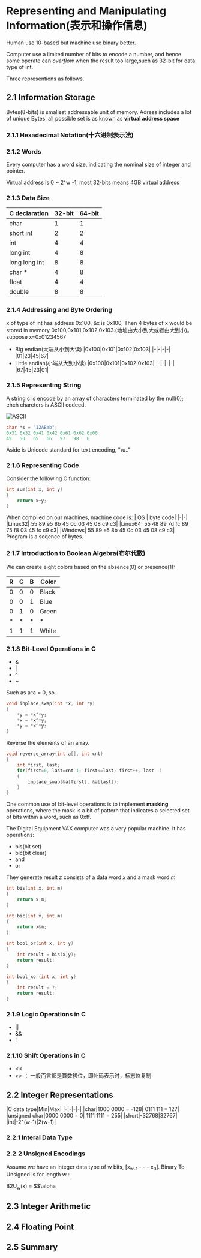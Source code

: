 # Representing and Manipulating Information(表示和操作信息)
Human use 10-based but machine use binary better.

Computer use a limited number of bits to encode a number, and hence some operate can *overflow* when the result too large,such as 32-bit for data type of int.

Three representions as follows.
## 2.1 Information Storage
Bytes(8-bits) is smallest addressable unit of memory. Adress includes a lot of unique Bytes, all possible set is as known as **virtual address space**
### 2.1.1 Hexadecimal Notation(十六进制表示法)
### 2.1.2 Words
Every computer has a word size, indicating the nominal size of integer and pointer.

Virtual address is 0 ~ 2^w -1, most 32-bits means 4GB virtual address

### 2.1.3 Data Size
|  C declaration   | 32-bit | 64-bit |
|  ----  | ----  | ---- |
| char  | 1 | 1 |
| short int | 2 | 2 |
|  int | 4 | 4 |
| long int | 4 | 8 |
| long long int | 8 | 8 |
| char * | 4 | 8 |
| float | 4 | 4 |
| double | 8 | 8 |

### 2.1.4 Addressing and Byte Ordering
x of type of int has address 0x100, &x is 0x100, Then 4 bytes of x would be stored in memory 0x100,0x101,0x102,0x103.(地址由大小到大或者由大到小)。suppose x=0x01234567

- Big endian(大端从小到大读)
    |0x100|0x101|0x102|0x103|
    |-|-|-|-|
    |01|23|45|67|
- Little endian(小端从大到小读)
    |0x100|0x101|0x102|0x103|
    |-|-|-|-|
    |67|45|23|01|

### 2.1.5 Representing String
A string c is encode by an array of characters terminated by the null(0);
ehch charcters is ASCII codeed.

![ASCII](https://bkimg.cdn.bcebos.com/pic/e850352ac65c103880a07b53bc119313b17e8941)
```c
char *s = "12ABab";
0x31 0x32 0x41 0x42 0x61 0x62 0x00
49   50   65   66   97   98   0
```

Aside is Unicode standard for text encoding, "\u.."

### 2.1.6 Representing Code
Consider the following C function:
```c
int sum(int x, int y)
{
    return x+y;
}
```
When complied on our machines, machine code is:
| OS | byte code|
|-|-|
|Linux32| 55 89 e5 8b 45 0c 03 45 08 c9 c3|
|Linux64| 55 48 89 7d fc 89 75 f8 03 45 fc c9 c3|
|Windows| 55 89 e5 8b 45 0c 03 45 08 c9 c3|
Program is a seqence of bytes.

### 2.1.7 Introduction to Boolean Algebra(布尔代数)
We can create eight colors based on the absence(0) or presence(1):

|R|G|B|Color|
|-|-|-|-|
|0|0|0|Black|
|0|0|1|Blue|
|0|1|0|Green|
|*|*|*|*|
|1|1|1|White|

### 2.1.8 Bit-Level Operations in C
- &
- |
- ^
- ~

Such as a^a = 0, so.
```c
void inplace_swap(int *x, int *y)
{
    *y = *x^*y;
    *x = *x^*y;
    *y = *x^*y;
}
```
Reverse the elements of an array.
```c
void reverse_array(int a[], int cnt)
{
    int first, last;
    for(first=0, last=cnt-1; first<=last; first++, last--)
    {
        inplace_swap(&a[first], &a[last]);
    }
}
```

One common use of bit-level operations is to implement **masking** operations, where the mask is a bit of pattern that indicates a selected set of bits within a word, such as 0xff.

The Digital Equipment VAX computer was a very popular machine. It has operations:
- bis(bit set)
- bic(bit clear)
- and
- or

They generate result *z* consists of a data word *x* and a mask word *m*
```c
int bis(int x, int m)
{
    return x|m;
}

int bic(int x, int m)
{
    return x&m;
}

int bool_or(int x, int y)
{
    int result = bis(x,y);
    return result;
}

int bool_xor(int x, int y)
{
    int result = ?;
    return result;
}

```

### 2.1.9 Logic Operations in C
- ||
- &&
- !
### 2.1.10 Shift Operations in C
- <<
- \>> ： 一般而言都是算数移位，即补码表示时，标志位复制

## 2.2 Integer Representations
|C data type|Min|Max|
|-|-|-|-|
|char|1000 0000 = -128| 0111 111 = 127|
|unsigned char|0000 0000 = 0| 1111 1111 = 255|
|short|-32768|32767|
|int|-2^(w-1)|2(w-1)|

### 2.2.1 Interal Data Type
### 2.2.2 Unsigned Encodings
Assume we have an integer data type of w bits, [x<sub>w-1</sub> - - - x<sub>0</sub>].
Binary To Unsigned is for length w :

   B2U<sub>w</sub>(x) = $$\alpha


## 2.3 Integer Arithmetic
## 2.4 Floating Point
## 2.5 Summary